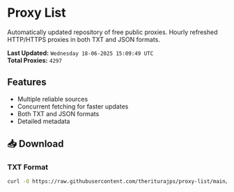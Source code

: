# Proxy List

Automatically updated repository of free public proxies. Hourly refreshed HTTP/HTTPS proxies in both TXT and JSON formats.

**Last Updated:** `Wednesday 18-06-2025 15:09:49 UTC`  
**Total Proxies:** `4297`

## Features
- Multiple reliable sources
- Concurrent fetching for faster updates
- Both TXT and JSON formats
- Detailed metadata

## 📥 Download

### TXT Format
```bash
curl -O https://raw.githubusercontent.com/theriturajps/proxy-list/main/proxies.txt